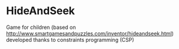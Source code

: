 # HideAndSeek

Game for children (based on http://www.smartgamesandpuzzles.com/inventor/hideandseek.html) developed thanks to constraints programming (CSP)
